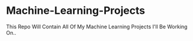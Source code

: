 # Machine-Learning-Projects
This Repo Will Contain All Of My Machine Learning Projects I'll Be Working On..

